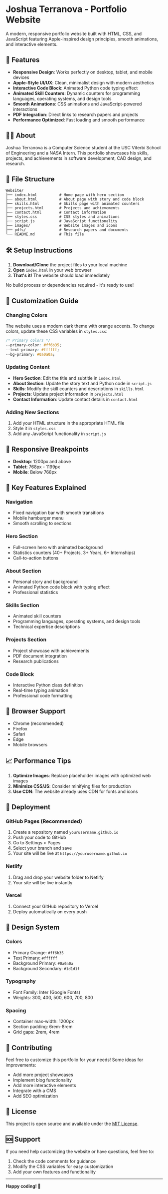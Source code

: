# Joshua Terranova - Portfolio Website

A modern, responsive portfolio website built with HTML, CSS, and JavaScript featuring Apple-inspired design principles, smooth animations, and interactive elements.

## 🚀 Features

- **Responsive Design**: Works perfectly on desktop, tablet, and mobile devices
- **Apple-Style UI/UX**: Clean, minimalist design with modern aesthetics
- **Interactive Code Block**: Animated Python code typing effect
- **Animated Skill Counters**: Dynamic counters for programming languages, operating systems, and design tools
- **Smooth Animations**: CSS animations and JavaScript-powered interactions
- **PDF Integration**: Direct links to research papers and projects
- **Performance Optimized**: Fast loading and smooth performance

## 👨‍💻 About

Joshua Terranova is a Computer Science student at the USC Viterbi School of Engineering and a NASA Intern. This portfolio showcases his skills, projects, and achievements in software development, CAD design, and research.

## 📁 File Structure

```
Website/
├── index.html          # Home page with hero section
├── about.html          # About page with story and code block
├── skills.html         # Skills page with animated counters
├── projects.html       # Projects and achievements
├── contact.html        # Contact information
├── styles.css          # CSS styles and animations
├── script.js           # JavaScript functionality
├── images/             # Website images and icons
├── pdfs/               # Research papers and documents
└── README.md           # This file
```

## 🛠️ Setup Instructions

1. **Download/Clone** the project files to your local machine
2. **Open** `index.html` in your web browser
3. **That's it!** The website should load immediately

No build process or dependencies required - it's ready to use!

## 🎨 Customization Guide

### Changing Colors
The website uses a modern dark theme with orange accents. To change colors, update these CSS variables in `styles.css`:

```css
/* Primary colors */
--primary-color: #ff6b35;
--text-primary: #ffffff;
--bg-primary: #0a0a0a;
```

### Updating Content
- **Hero Section**: Edit the title and subtitle in `index.html`
- **About Section**: Update the story text and Python code in `script.js`
- **Skills**: Modify the skill counters and descriptions in `skills.html`
- **Projects**: Update project information in `projects.html`
- **Contact Information**: Update contact details in `contact.html`

### Adding New Sections
1. Add your HTML structure in the appropriate HTML file
2. Style it in `styles.css`
3. Add any JavaScript functionality in `script.js`

## 📱 Responsive Breakpoints

- **Desktop**: 1200px and above
- **Tablet**: 768px - 1199px
- **Mobile**: Below 768px

## 🎯 Key Features Explained

### Navigation
- Fixed navigation bar with smooth transitions
- Mobile hamburger menu
- Smooth scrolling to sections

### Hero Section
- Full-screen hero with animated background
- Statistics counters (40+ Projects, 3+ Years, 6+ Internships)
- Call-to-action buttons

### About Section
- Personal story and background
- Animated Python code block with typing effect
- Professional statistics

### Skills Section
- Animated skill counters
- Programming languages, operating systems, and design tools
- Technical expertise descriptions

### Projects Section
- Project showcase with achievements
- PDF document integration
- Research publications

### Code Block
- Interactive Python class definition
- Real-time typing animation
- Professional code formatting

## 🔧 Browser Support

- Chrome (recommended)
- Firefox
- Safari
- Edge
- Mobile browsers

## 📈 Performance Tips

1. **Optimize Images**: Replace placeholder images with optimized web images
2. **Minimize CSS/JS**: Consider minifying files for production
3. **Use CDN**: The website already uses CDN for fonts and icons

## 🚀 Deployment

### GitHub Pages (Recommended)
1. Create a repository named `yourusername.github.io`
2. Push your code to GitHub
3. Go to Settings > Pages
4. Select your branch and save
5. Your site will be live at `https://yourusername.github.io`

### Netlify
1. Drag and drop your website folder to Netlify
2. Your site will be live instantly

### Vercel
1. Connect your GitHub repository to Vercel
2. Deploy automatically on every push

## 🎨 Design System

### Colors
- Primary Orange: `#ff6b35`
- Text Primary: `#ffffff`
- Background Primary: `#0a0a0a`
- Background Secondary: `#1d1d1f`

### Typography
- Font Family: Inter (Google Fonts)
- Weights: 300, 400, 500, 600, 700, 800

### Spacing
- Container max-width: 1200px
- Section padding: 6rem-8rem
- Grid gaps: 2rem, 4rem

## 🤝 Contributing

Feel free to customize this portfolio for your needs! Some ideas for improvements:

- Add more project showcases
- Implement blog functionality
- Add more interactive elements
- Integrate with a CMS
- Add SEO optimization

## 📄 License

This project is open source and available under the [MIT License](LICENSE).

## 🆘 Support

If you need help customizing the website or have questions, feel free to:

1. Check the code comments for guidance
2. Modify the CSS variables for easy customization
3. Add your own features and functionality

---

**Happy coding! 🎉** 
